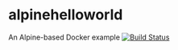 # alpinehelloworld
An Alpine-based Docker example
[![Build Status](http://ip10-0-2-5-cjlr3sh79sugqdpn1910-8080.direct.docker.labs.eazytraining.fr/buildStatus/icon?job=pipelin+depoyment)](http://ip10-0-2-5-cjlr3sh79sugqdpn1910-8080.direct.docker.labs.eazytraining.fr/job/pipelin%20depoyment/)
